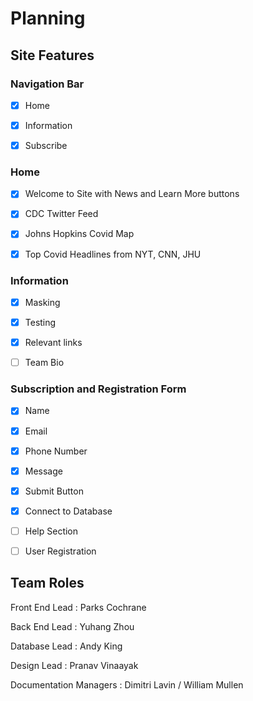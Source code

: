 # Planning

## Site Features


### Navigation Bar
- [x]	Home

- [x]	Information 

- [x]	Subscribe

### Home
- [x]	Welcome to Site with News and Learn More buttons

- [x]	CDC Twitter Feed

- [x]	Johns Hopkins Covid Map

- [x]	Top Covid Headlines from NYT, CNN, JHU


### Information
- [x]	Masking

- [x]	Testing

- [x]	Relevant links

- [ ]	Team Bio


### Subscription and Registration Form
- [x]	Name

- [x]	Email

- [x]	Phone Number

- [x]	Message

- [x]	Submit Button

- [x] Connect to Database	

- [ ]	Help Section

- [ ] User Registration


## Team Roles

Front End Lead : Parks Cochrane

Back End Lead : Yuhang Zhou

Database Lead : Andy King

Design Lead : Pranav Vinaayak

Documentation Managers : Dimitri Lavin / William Mullen






